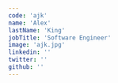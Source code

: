 ```yaml
---
code: 'ajk'
name: 'Alex'
lastName: 'King'
jobTitle: 'Software Engineer'
image: 'ajk.jpg'
linkedin: ''
twitter: ''
github: ''
---
```

